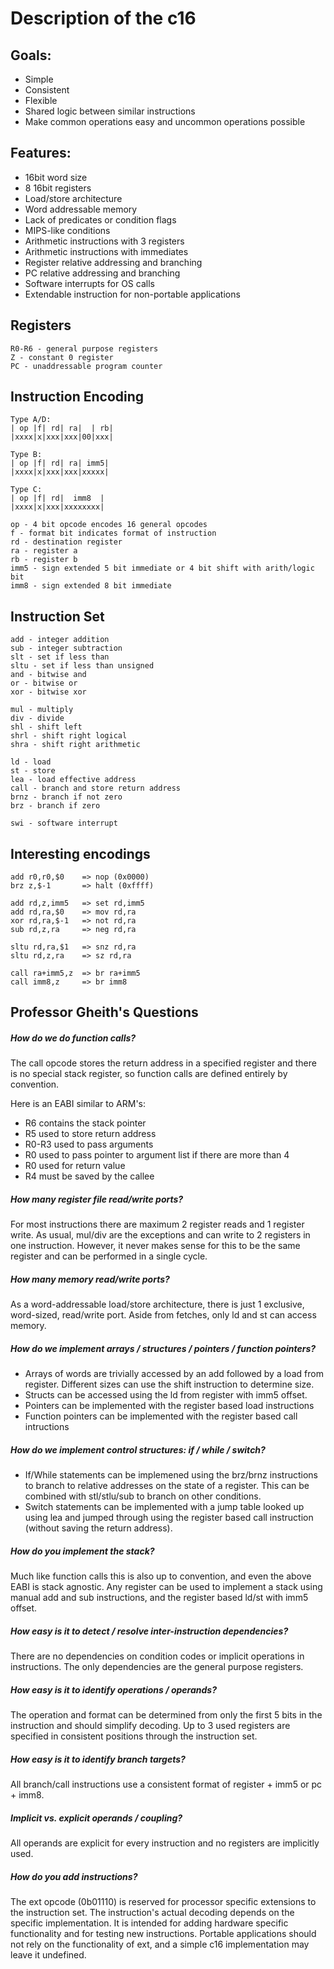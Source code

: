 # Description of the c16

## Goals:
 - Simple
 - Consistent
 - Flexible
 - Shared logic between similar instructions
 - Make common operations easy and uncommon operations possible

## Features:
 - 16bit word size
 - 8 16bit registers
 - Load/store architecture
 - Word addressable memory
 - Lack of predicates or condition flags
 - MIPS-like conditions
 - Arithmetic instructions with 3 registers
 - Arithmetic instructions with immediates
 - Register relative addressing and branching
 - PC relative addressing and branching
 - Software interrupts for OS calls
 - Extendable instruction for non-portable applications


## Registers

    R0-R6 - general purpose registers
    Z - constant 0 register
    PC - unaddressable program counter


## Instruction Encoding

    Type A/D:
    | op |f| rd| ra|  | rb|
    |xxxx|x|xxx|xxx|00|xxx|
    
    Type B:
    | op |f| rd| ra| imm5|
    |xxxx|x|xxx|xxx|xxxxx|
    
    Type C:
    | op |f| rd|  imm8  |
    |xxxx|x|xxx|xxxxxxxx|
    
    op - 4 bit opcode encodes 16 general opcodes
    f - format bit indicates format of instruction
    rd - destination register
    ra - register a
    rb - register b
    imm5 - sign extended 5 bit immediate or 4 bit shift with arith/logic bit
    imm8 - sign extended 8 bit immediate
    

## Instruction Set

    add - integer addition
    sub - integer subtraction
    slt - set if less than
    sltu - set if less than unsigned
    and - bitwise and
    or - bitwise or
    xor - bitwise xor
    
    mul - multiply
    div - divide
    shl - shift left
    shrl - shift right logical
    shra - shift right arithmetic
    
    ld - load
    st - store
    lea - load effective address
    call - branch and store return address
    brnz - branch if not zero
    brz - branch if zero

    swi - software interrupt


## Interesting encodings

    add r0,r0,$0    => nop (0x0000)
    brz z,$-1       => halt (0xffff)
    
    add rd,z,imm5   => set rd,imm5
    add rd,ra,$0    => mov rd,ra
    xor rd,ra,$-1   => not rd,ra
    sub rd,z,ra     => neg rd,ra

    sltu rd,ra,$1   => snz rd,ra
    sltu rd,z,ra    => sz rd,ra
    
    call ra+imm5,z  => br ra+imm5
    call imm8,z     => br imm8


## Professor Gheith's Questions

##### How do we do function calls?
The call opcode stores the return address in a specified register and there is 
no special stack register, so function calls are defined entirely by convention. 

Here is an EABI similar to ARM's:
 * R6 contains the stack pointer
 * R5 used to store return address
 * R0-R3 used to pass arguments
 * R0 used to pass pointer to argument list if there are more than 4
 * R0 used for return value
 * R4 must be saved by the callee

##### How many register file read/write ports?
For most instructions there are maximum 2 register reads and 1 register write.
As usual, mul/div are the exceptions and can write to 2 registers in one 
instruction. However, it never makes sense for this to be the same register 
and can be performed in a single cycle.

##### How many memory read/write ports?
As a word-addressable load/store architecture, there is just 1 exclusive, 
word-sized, read/write port. Aside from fetches, only ld and st can access memory.

##### How do we implement arrays / structures / pointers / function pointers?
 * Arrays of words are trivially accessed by an add followed by a load from 
   register. Different sizes can use the shift instruction to determine size.
 * Structs can be accessed using the ld from register with imm5 offset. 
 * Pointers can be implemented with the register based load instructions
 * Function pointers can be implemented with the register based call intructions

##### How do we implement control structures: if / while / switch?
 * If/While statements can be implemened using the brz/brnz instructions to 
   branch to relative addresses on the state of a register. This can be 
   combined with stl/stlu/sub to branch on other conditions.
 * Switch statements can be implemented with a jump table looked up using 
   lea and jumped through using the register based call instruction 
   (without saving the return address).

##### How do you implement the stack?
Much like function calls this is also up to convention, and even the above 
EABI is stack agnostic. Any register can be used to implement a stack using 
manual add and sub instructions, and the register based ld/st with imm5 offset.

##### How easy is it to detect / resolve inter-instruction dependencies?
There are no dependencies on condition codes or implicit operations in 
instructions. The only dependencies are the general purpose registers.

##### How easy is it to identify operations / operands?
The operation and format can be determined from only the first 5 bits 
in the instruction and should simplify decoding. Up to 3 used registers are 
specified in consistent positions through the instruction set.

##### How easy is it to identify branch targets?
All branch/call instructions use a consistent format of 
register + imm5 or pc + imm8. 

##### Implicit vs. explicit operands / coupling?
All operands are explicit for every instruction and no registers 
are implicitly used.

##### How do you add instructions?
The ext opcode (0b01110) is reserved for processor specific extensions to
the instruction set. The instruction's actual decoding depends on the specific
implementation. It is intended for adding hardware specific functionality and 
for testing new instructions. Portable applications should not rely on the 
functionality of ext, and a simple c16 implementation may leave it undefined.

